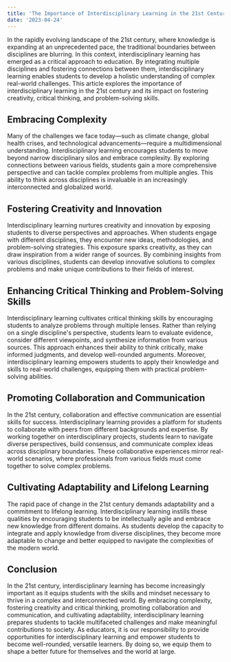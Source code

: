 ```yaml
---
title: 'The Importance of Interdisciplinary Learning in the 21st Century'
date: '2023-04-24'
---
```

In the rapidly evolving landscape of the 21st century, where knowledge is expanding at an unprecedented pace, the traditional boundaries between disciplines are blurring. In this context, interdisciplinary learning has emerged as a critical approach to education. By integrating multiple disciplines and fostering connections between them, interdisciplinary learning enables students to develop a holistic understanding of complex real-world challenges. This article explores the importance of interdisciplinary learning in the 21st century and its impact on fostering creativity, critical thinking, and problem-solving skills.

## Embracing Complexity

Many of the challenges we face today—such as climate change, global health crises, and technological advancements—require a multidimensional understanding. Interdisciplinary learning encourages students to move beyond narrow disciplinary silos and embrace complexity. By exploring connections between various fields, students gain a more comprehensive perspective and can tackle complex problems from multiple angles. This ability to think across disciplines is invaluable in an increasingly interconnected and globalized world.

## Fostering Creativity and Innovation

Interdisciplinary learning nurtures creativity and innovation by exposing students to diverse perspectives and approaches. When students engage with different disciplines, they encounter new ideas, methodologies, and problem-solving strategies. This exposure sparks creativity, as they can draw inspiration from a wider range of sources. By combining insights from various disciplines, students can develop innovative solutions to complex problems and make unique contributions to their fields of interest.

## Enhancing Critical Thinking and Problem-Solving Skills

Interdisciplinary learning cultivates critical thinking skills by encouraging students to analyze problems through multiple lenses. Rather than relying on a single discipline's perspective, students learn to evaluate evidence, consider different viewpoints, and synthesize information from various sources. This approach enhances their ability to think critically, make informed judgments, and develop well-rounded arguments. Moreover, interdisciplinary learning empowers students to apply their knowledge and skills to real-world challenges, equipping them with practical problem-solving abilities.

## Promoting Collaboration and Communication

In the 21st century, collaboration and effective communication are essential skills for success. Interdisciplinary learning provides a platform for students to collaborate with peers from different backgrounds and expertise. By working together on interdisciplinary projects, students learn to navigate diverse perspectives, build consensus, and communicate complex ideas across disciplinary boundaries. These collaborative experiences mirror real-world scenarios, where professionals from various fields must come together to solve complex problems.

## Cultivating Adaptability and Lifelong Learning

The rapid pace of change in the 21st century demands adaptability and a commitment to lifelong learning. Interdisciplinary learning instills these qualities by encouraging students to be intellectually agile and embrace new knowledge from different domains. As students develop the capacity to integrate and apply knowledge from diverse disciplines, they become more adaptable to change and better equipped to navigate the complexities of the modern world.

## Conclusion

In the 21st century, interdisciplinary learning has become increasingly important as it equips students with the skills and mindset necessary to thrive in a complex and interconnected world. By embracing complexity, fostering creativity and critical thinking, promoting collaboration and communication, and cultivating adaptability, interdisciplinary learning prepares students to tackle multifaceted challenges and make meaningful contributions to society. As educators, it is our responsibility to provide opportunities for interdisciplinary learning and empower students to become well-rounded, versatile learners. By doing so, we equip them to shape a better future for themselves and the world at large.
